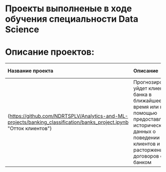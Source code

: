 # Проекты выполненые в ходе обучения специальности Data Science
# Описание проектов:
| Название проекта | Описание | Используемые библиотеки | 
| :---------------------- | :---------------------- | :---------------------- |
| (https://github.com/NDRTSPLV/Analytics-and-ML-projects/banking_classification/banks_project.ipynb "Отток клиентов") | Прогнозирование, уйдет клиент из банка в ближайшее время или нет. С помощью предоставленных исторических данных о поведении клиентов и расторжении договоров с банком| *pandas*, *sklearn*, *matplotlib* |
